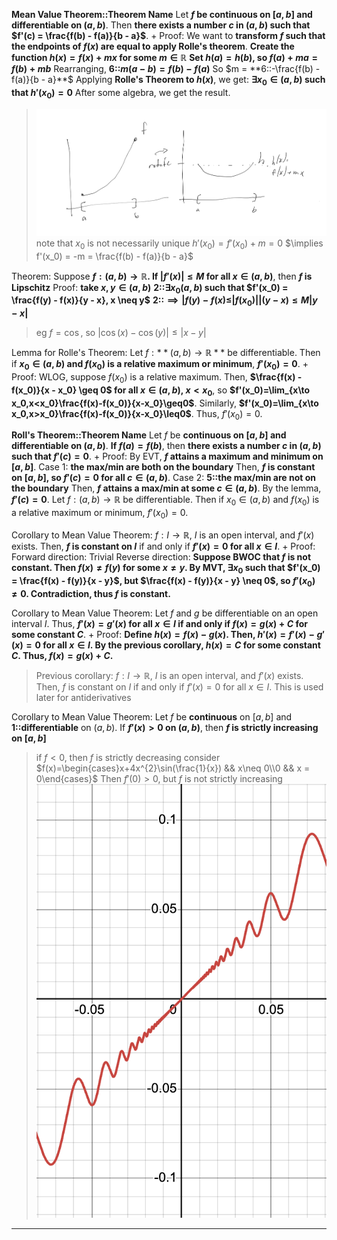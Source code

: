 **Mean Value Theorem::Theorem Name**
Let **$f$ be continuous on $[a,b]$ and differentiable on $(a,b)$**. Then **there exists a number $c$ in $(a,b)$ such that $f'(c) = \frac{f(b) - f(a)}{b - a}$**.
+
Proof:
We want to **transform $f$ such that the endpoints of $f(x)$ are equal to apply Rolle's theorem**.
**Create the function $h(x) = f(x) + mx$ for some $m \in \mathbb{R}$**
**Set $h(a) = h(b)$, so $f(a) + ma = f(b) + mb$** 
Rearranging, **6::$m(a-b) = f(b) - f(a)$**
So $m = **6::-\frac{f(b) - f(a)}{b - a}**$ 
Applying **Rolle's Theorem to $h(x)$**, we get:
**$\exists x_0 \in (a,b)$ such that $h'(x_0) = 0$** 
After some algebra, we get the result.
> ![](z_attachments/mvt.png)
> note that $x_0$ is not necessarily unique
> $h'(x_0) = f'(x_0) + m = 0$ 
> $\implies f'(x_0) = -m = \frac{f(b) - f(a)}{b - a}$

Theorem: Suppose **$f: (a, b) \rightarrow \mathbb{R}$. If $|f'(x)| \leq M$ for all $x \in (a, b)$**, then **$f$ is Lipschitz**
Proof:
**take $x,y \in (a,b)$**
**2::$\exists x_0 (a,b)$ such that $f'(x_0) = \frac{f(y) - f(x)}{y - x}, x \neq y$** 
**2::$\implies|f(y)-f(x)\leq|f(x_0)||(y-x)\leq M|y-x|$** 
> eg $f = \cos$, so $|\cos{(x)} - \cos{(y)}| \leq |x-y|$

Lemma for Rolle's Theorem: 
Let $f: **(a, b) \rightarrow \mathbb{R}**$ be differentiable. Then if **$x_0 \in (a,b)$ and $f(x_0)$ is a relative maximum or minimum**, **$f'(x_0) = 0$**.
+
Proof: 
WLOG, suppose $f(x_0)$ is a relative maximum. 
Then, **$\frac{f(x) - f(x_0)}{x - x_0} \geq 0$ for all $x \in (a,b)$, $x < x_0$**, so **$f'(x_0)=\lim_{x\to x_0,x<x_0}\frac{f(x)-f(x_0)}{x-x_0}\geq0$**.
Similarly, **$f'(x_0)=\lim_{x\to x_0,x>x_0}\frac{f(x)-f(x_0)}{x-x_0}\leq0$**.
Thus, $f'(x_0) = 0$.

**Roll's Theorem::Theorem Name** 
Let $f$ be **continuous on $[a,b]$ and differentiable on $(a,b)$**. **If $f(a) = f(b)$**, then **there exists a number $c$ in $(a,b)$ such that $f'(c) = 0$**.
+
Proof:
By EVT, **$f$ attains a maximum and minimum on $[a,b]$**.
Case 1: **the max/min are both on the boundary**
Then, **$f$ is constant on $[a,b]$, so $f'(c) = 0$ for all $c \in (a,b)$**.
Case 2: **5::the max/min are not on the boundary**
Then, **$f$ attains a max/min at some $c \in (a,b)$**.
By the lemma, **$f'(c) = 0$**.
Let $f: (a, b) \rightarrow \mathbb{R}$ be differentiable. Then if $x_0 \in (a,b)$ and $f(x_0)$ is a relative maximum or minimum, $f'(x_0) = 0$.

Corollary to Mean Value Theorem:
$f: I \rightarrow \mathbb{R}$, $I$ is an open interval, and $f'(x)$ exists. Then, **$f$ is constant on $I$** if and only if **$f'(x) = 0$ for all $x \in I$**.
+
Proof:
Forward direction: 
Trivial
Reverse direction:
**Suppose BWOC that $f$ is not constant. Then $f(x) \neq f(y)$ for some $x \neq y$. By MVT, $\exists x_0$ such that $f'(x_0) = \frac{f(x) - f(y)}{x - y}$, but $\frac{f(x) - f(y)}{x - y} \neq 0$, so $f'(x_0) \neq 0$. Contradiction, thus $f$ is constant.** 

Corollary to Mean Value Theorem: 
Let $f$ and $g$ be differentiable on an open interval $I$. Thus, **$f'(x) = g'(x)$ for all $x \in I$ if and only if $f(x) = g(x) + C$ for some constant $C$**.
+
Proof: 
**Define $h(x) = f(x) - g(x)$. Then, $h'(x) = f'(x) - g'(x) = 0$ for all $x \in I$. By the previous corollary, $h(x) = C$ for some constant $C$. Thus, $f(x) = g(x) + C$.** 
> Previous corollary: $f: I \rightarrow \mathbb{R}$, $I$ is an open interval, and $f'(x)$ exists. Then, $f$ is constant on $I$ if and only if $f'(x) = 0$ for all $x \in I$.
> This is used later for antiderivatives

Corollary to Mean Value Theorem:
Let $f$ be **continuous** on $[a,b]$ and **1::differentiable** on $(a,b)$. If **$f'(x) > 0$ on $(a,b)$**, then **$f$ is strictly increasing on $[a, b]$**
> if $f < 0$, then $f$ is strictly decreasing
> consider $f(x)=\begin{cases}x+4x^{2}\sin(\frac{1}{x}) && x\neq 0\\0 && x = 0\end{cases}$
> Then $f'(0) > 0$, but $f$ is not strictly increasing
> ![](z_attachments/mvt-example.png)


***
